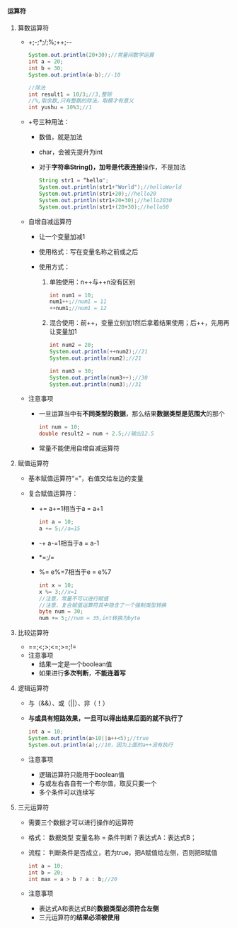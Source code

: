 #### 运算符

1. 算数运算符

   - +;-;*;/;%;++;--

     ```java 
     System.out.println(20+30);//常量间数学运算
     int a = 20;
     int b = 30;
     System.out.println(a-b);//-10
     
     //除法
     int result1 = 10/3;//3,整除
     //%,取余数,只有整数的除法，取模才有意义
     int yushu = 10%3;//1
     ```
     
   - +号三种用法：

     - 数值，就是加法
     - char，会被先提升为int
     - 对于**字符串String()，加号是代表连接**操作，不是加法

        ```java
        String str1 = “hello";
        System.out.println(str1+"World");//helloWorld
        System.out.println(str1+20);//hello20
        System.out.println(str1+20+30);//hello2030
        System.out.println(str1+(20+30);//hello50
        ```

    + 自增自减运算符

      - 让一个变量加减1

      - 使用格式：写在变量名称之前或之后
      
      - 使用方式：
      
        1. 单独使用：n++与++n没有区别
      
           ```java
           int num1 = 10;
           num1++;//num1 = 11
           ++num1;//num1 = 12
           ```
      
        2. 混合使用：前++，变量立刻加1然后拿着结果使用；后++，先用再让变量加1
      
           ```java
           int num2 = 20;
           System.out.println(++num2);//21
           System.out.println(num2);//21
           
           int num3 = 30;
           System.out.println(num3++);//30
           System.out.println(num3);//31
           ```
      
    + 注意事项

      - 一旦运算当中有**不同类型的数据**，那么结果**数据类型是范围大**的那个

         ```java
         int num = 10;
         double result2 = num + 2.5;//输出12.5
         ```
      
      - 常量不能使用自增自减运算符
   
2. 赋值运算符

   - 基本赋值运算符“=”，右值交给左边的变量

   - 复合赋值运算符：

     - += 	a+=1相当于a = a+1

       ```java 
       int a = 10;
       a += 5;//a=15
       ```

     - -+      a-=1相当于a = a-1

     - *=;/=

     - %=     e%=7相当于e = e%7

       ```java
       int x = 10;
       x %= 3;//x=1
       //注意，常量不可以进行赋值
       //注意，复合赋值运算符其中隐含了一个强制类型转换
       byte num = 30;
       num += 5;//num = 35,int转换为byte
       ```
   
  3. 比较运算符

     - ==;<;>;<=;>=;!=
     - 注意事项
       - 结果一定是一个boolean值
       - 如果进行**多次判断**，**不能连着写**

  4. 逻辑运算符

     - 与（&&）、或（||）、非（！）

     - **与或具有短路效果，一旦可以得出结果后面的就不执行了**

       ```java
       int a = 10;
       System.out.println(a>10||a++<5);//true
       System.out.println(a);//10，因为上面的a++没有执行
       ```

     - 注意事项

       - 逻辑运算符只能用于boolean值
       - 与或左右各自有一个布尔值，取反只要一个
       - 多个条件可以连续写

  5. 三元运算符

     - 需要三个数据才可以进行操作的运算符

     - 格式： 数据类型 变量名称 = 条件判断？表达式A：表达式B；

     - 流程： 判断条件是否成立，若为true，把A赋值给左侧，否则把B赋值

       ```java
       int a = 10;
       int b = 20;
       int max = a > b ? a : b;//20
       ```

     - 注意事项

       - 表达式A和表达式B的**数据类型必须符合左侧**
       - 三元运算符的**结果必须被使用**

